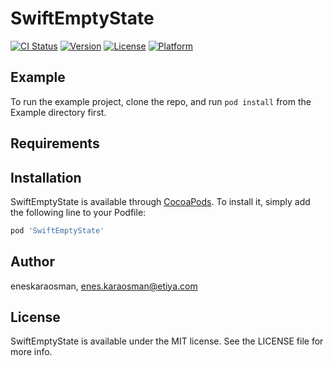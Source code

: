 # SwiftEmptyState

[![CI Status](https://img.shields.io/travis/eneskaraosman/SwiftEmptyState.svg?style=flat)](https://travis-ci.org/eneskaraosman/SwiftEmptyState)
[![Version](https://img.shields.io/cocoapods/v/SwiftEmptyState.svg?style=flat)](https://cocoapods.org/pods/SwiftEmptyState)
[![License](https://img.shields.io/cocoapods/l/SwiftEmptyState.svg?style=flat)](https://cocoapods.org/pods/SwiftEmptyState)
[![Platform](https://img.shields.io/cocoapods/p/SwiftEmptyState.svg?style=flat)](https://cocoapods.org/pods/SwiftEmptyState)

## Example

To run the example project, clone the repo, and run `pod install` from the Example directory first.

## Requirements

## Installation

SwiftEmptyState is available through [CocoaPods](https://cocoapods.org). To install
it, simply add the following line to your Podfile:

```ruby
pod 'SwiftEmptyState'
```

## Author

eneskaraosman, enes.karaosman@etiya.com

## License

SwiftEmptyState is available under the MIT license. See the LICENSE file for more info.
